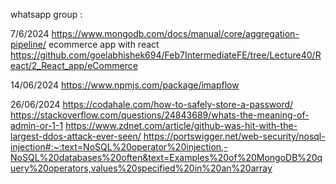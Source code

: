 whatsapp group : 

7/6/2024
https://www.mongodb.com/docs/manual/core/aggregation-pipeline/
ecommerce app with react 
https://github.com/goelabhishek694/Feb7IntermediateFE/tree/Lecture40/React/2_React_app/eCommerce

14/06/2024
https://www.npmjs.com/package/imapflow

26/06/2024
https://codahale.com/how-to-safely-store-a-password/
https://stackoverflow.com/questions/24843689/whats-the-meaning-of-admin-or-1-1
https://www.zdnet.com/article/github-was-hit-with-the-largest-ddos-attack-ever-seen/
https://portswigger.net/web-security/nosql-injection#:~:text=NoSQL%20operator%20injection,-NoSQL%20databases%20often&text=Examples%20of%20MongoDB%20query%20operators,values%20specified%20in%20an%20array